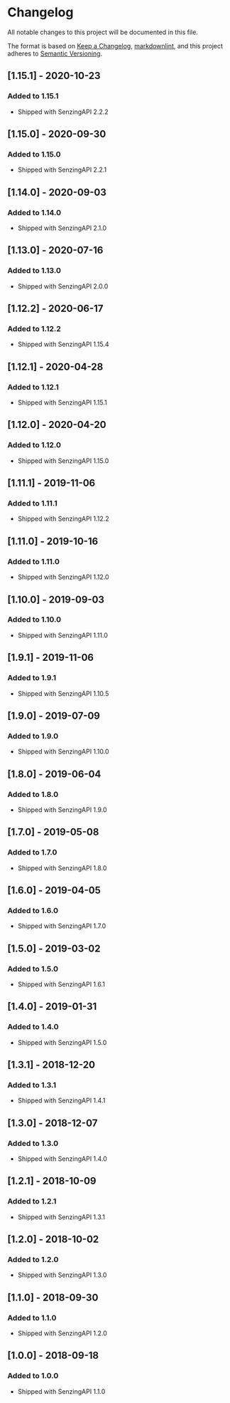 # Changelog

All notable changes to this project will be documented in this file.

The format is based on [Keep a Changelog](https://keepachangelog.com/en/1.0.0/),
[markdownlint](https://dlaa.me/markdownlint/),
and this project adheres to [Semantic Versioning](https://semver.org/spec/v2.0.0.html).

## [1.15.1] - 2020-10-23

### Added to 1.15.1

- Shipped with SenzingAPI 2.2.2

## [1.15.0] - 2020-09-30

### Added to 1.15.0

- Shipped with SenzingAPI 2.2.1

## [1.14.0] - 2020-09-03

### Added to 1.14.0

- Shipped with SenzingAPI 2.1.0

## [1.13.0] - 2020-07-16

### Added to 1.13.0

- Shipped with SenzingAPI 2.0.0

## [1.12.2] - 2020-06-17

### Added to 1.12.2

- Shipped with SenzingAPI 1.15.4

## [1.12.1] - 2020-04-28

### Added to 1.12.1

- Shipped with SenzingAPI 1.15.1

## [1.12.0] - 2020-04-20

### Added to 1.12.0

- Shipped with SenzingAPI 1.15.0

## [1.11.1] - 2019-11-06

### Added to 1.11.1

- Shipped with SenzingAPI 1.12.2

## [1.11.0] - 2019-10-16

### Added to 1.11.0

- Shipped with SenzingAPI 1.12.0

## [1.10.0] - 2019-09-03

### Added to 1.10.0

- Shipped with SenzingAPI 1.11.0

## [1.9.1] - 2019-11-06

### Added to 1.9.1

- Shipped with SenzingAPI 1.10.5

## [1.9.0] - 2019-07-09

### Added to 1.9.0

- Shipped with SenzingAPI 1.10.0

## [1.8.0] - 2019-06-04

### Added to 1.8.0

- Shipped with SenzingAPI 1.9.0

## [1.7.0] - 2019-05-08

### Added to 1.7.0

- Shipped with SenzingAPI 1.8.0

## [1.6.0] - 2019-04-05

### Added to 1.6.0

- Shipped with SenzingAPI 1.7.0

## [1.5.0] - 2019-03-02

### Added to 1.5.0

- Shipped with SenzingAPI 1.6.1

## [1.4.0] - 2019-01-31

### Added to 1.4.0

- Shipped with SenzingAPI 1.5.0

## [1.3.1] - 2018-12-20

### Added to 1.3.1

- Shipped with SenzingAPI 1.4.1

## [1.3.0] - 2018-12-07

### Added to 1.3.0

- Shipped with SenzingAPI 1.4.0

## [1.2.1] - 2018-10-09

### Added to 1.2.1

- Shipped with SenzingAPI 1.3.1

## [1.2.0] - 2018-10-02

### Added to 1.2.0

- Shipped with SenzingAPI 1.3.0

## [1.1.0] - 2018-09-30

### Added to 1.1.0

- Shipped with SenzingAPI 1.2.0

## [1.0.0] - 2018-09-18

### Added to 1.0.0

- Shipped with SenzingAPI 1.1.0
